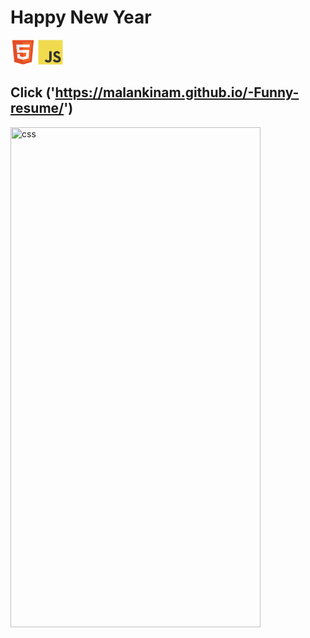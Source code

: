 # Happy New Year



<div>
  <img src="https://github.com/devicons/devicon/blob/master/icons/html5/html5-original.svg" title="html5" alt="html5" width="40" height="40"/>
 
  <img src="https://github.com/devicons/devicon/blob/master/icons/javascript/javascript-original.svg" title="javascript" alt="javascript" width="40" height="40"/>
</div>
 


## Click ('https://malankinam.github.io/-Funny-resume/')
 <img src="./img/screencapture-127-0-0-1-5500-index-html-2023-12-21-07_14_23.png" title="css"  width="400" height="800"/>

